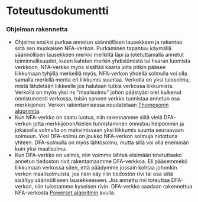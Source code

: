 # Toteutusdokumentti

### Ohjelman rakennetta
* Ohjelma ensiksi purkaa annetun säännöllisen lausekkeen ja rakentaa siitä sen muokaisen NFA-verkon. Purkaminen tapahtuu käymällä säännöllisen lausekkeen merkki merkiltä läpi ja totetuttamalla annetut toiminnallisuudet, kuten kahden merkin yhdistämistä tai haaran luomista verkkoon. NFA-verkko myös sisältää kaaria joita pitkin pääsee liikkumaan tyhjillä merkeillä myös. NFA-verkon yhdellä solmulla voi olla samalla merkillä monta eri liikkumis suuntaa. Verkolla on yksi tulosolmu, mistä lähdetään liikkeelle jos halutaan tutkia verkossa liikkumista. Verkolla on myös yksi ns "maalisolmu" johon päästyäsi olet kulkenut onnistuneesti verkossa, toisin sanoen verkko tunnistaa annetun osa merkkijonon. Verkon rakentamisessa noudatetaan [Thompsonin algorimita](https://en.wikipedia.org/wiki/Thompson%27s_construction).
* Kun NFA-verkko on saatu luotua, niin rakennamme siitä vielä DFA-verkon jotta merkkijonon/kielen tunnistaminen onnistuu helpommin ja jokaisella solmulla on maksimissaan yksi liikkumis suunta seuraavaan solmuun. Yksi DFA-solmu on joukko NFA-verkon solmuja nidottuna yhteen. DFA-solmulla on myös lähtösolmu, mutta sillä voi olla enemmän kuin yksi maalisolmu.
* Kun DFA-verkko on valmis, niin voimme lähteä etsimään totetuttaako annetun tiedoston rivit rakentamaamme DFA-verkkoa. Eli pääsemmekö liikkumaan verkossa siten, että päädymme jossain kohtaa johonkin verkon maalisolmuista, jos näin käy niin tiedoston rivi tai osa siitä sisältyy säännölliseen lausekkeeseen. Jos annettu rivi toteuttaa DFA-verkon, niin tulostamme kyseisen rivin. DFA-verkko saadaan rakennettua NFA-verkosta [Powerset algoritmin](https://en.wikipedia.org/wiki/Powerset_construction) avulla.

